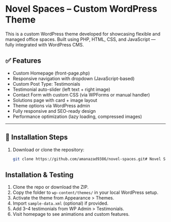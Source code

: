 # Novel Spaces – Custom WordPress Theme

This is a custom WordPress theme developed for showcasing flexible and managed office spaces. Built using PHP, HTML, CSS, and JavaScript — fully integrated with WordPress CMS.

## ✅ Features

- Custom Homepage (front-page.php)
- Responsive navigation with dropdown (JavaScript-based)
- Custom Post Type: Testimonials
- Testimonial auto-slider (left text + right image)
- Contact Form with custom CSS (via WPForms or manual handler)
- Solutions page with card + image layout
- Theme options via WordPress admin
- Fully responsive and SEO-ready design
- Performance optimization (lazy loading, compressed images)

---
## 🔧 Installation Steps

1. Download or clone the repository:
   ```bash
   git clone https://github.com/amanazad9386/novel-spaces.git# Novel Spaces – Custom WordPress Theme

##  Installation & Testing

1. Clone the repo or download the ZIP.
2. Copy the folder to `wp-content/themes/` in your local WordPress setup.
3. Activate the theme from Appearance > Themes.
4. Import `sample-data.xml` (optional) if provided.
5. Add 3–4 testimonials from WP Admin > Testimonials.
6. Visit homepage to see animations and custom features.
